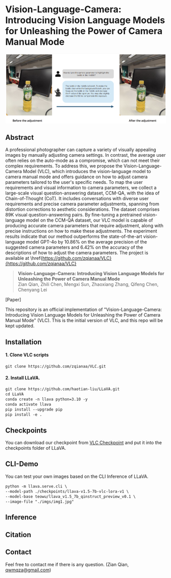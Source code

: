 # Vision-Language-Camera: Introducing Vision Language Models for Unleashing the Power of Camera Manual Mode

![](./demo/demo_img.png)

## Abstract
A professional photographer can capture a variety of visually appealing images by manually adjusting camera settings. In contrast, the average user often relies on the auto-mode as a compromise, which can not meet their complex requirements. To address this, we propose the Vision-Language-Camera Model (VLC), which introduces the vision-language model to camera manual mode and offers guidance on how to adjust camera parameters tailored to the user's specific needs. To map the user requirements and visual information to camera parameters, we collect a large-scale visual question-answering dataset, CCM-QA, with the idea of Chain-of-Thought (CoT). It includes conversations with diverse user requirements and precise camera parameter adjustments, spanning from distortion corrections to aesthetic considerations. The dataset comprises 89K visual question-answering pairs. By fine-tuning a pretrained vision-language model on the CCM-QA dataset, our VLC model is capable of producing accurate camera parameters that require adjustment, along with precise instructions on how to make these adjustments. The experiment results indicate that our method outperforms the state-of-the-art vision-language model GPT-4o by 10.86\% on the average precision of the suggested camera parameters and 6.42\% on the accuracy of the descriptions of how to adjust the camera parameters. The project is available at \href{https://github.com/zqianaa/VLC}{https://github.com/zqianaa/VLC}

> **Vision-Language-Camera: Introducing Vision Language Models for Unleashing the Power of Camera Manual Mode** <br>Zian Qian, Zhili Chen, Mengxi Sun, Zhaoxiang Zhang, Qifeng Chen, Chenyang Lei<br>

[Paper]

This repository is an official implementation of "Vision-Language-Camera: Introducing Vision Language Models for Unleashing the Power of Camera Manual Mode" (VLC). This is the initial version of VLC, and this repo will be kept updated.

## Installation
#### 1. Clone VLC scripts

```shell
git clone https://github.com/zqianaa/VLC.git
```

#### 2. Install LLaVA.

```shell
git clone https://github.com/haotian-liu/LLaVA.git
cd LLaVA
conda create -n llava python=3.10 -y
conda activate llava
pip install --upgrade pip
pip install -e .
```

## Checkpoints

You can download our checkpoint from [VLC Checkpoint](https://drive.google.com/file/d/16oi5ISlCvPdr6-oi-0w_6YmLj6XUNzEG/view?usp=sharing) and put it into the checkpoints folder of LLaVA.


## CLI-Demo

You can test your own images based on the CLI Inference of LLaVA.

```shell
python -m llava.serve.cli \
--model-path ./checkpoints/llava-v1.5-7b-vlc-lora-v1 \
--model-base teowu/llava_v1.5_7b_qinstruct_preview_v0.1 \
--image-file "./imgs/img1.jpg"
```

## Inference

## Citation

## Contact
Feel free to contact me if there is any question. (Zian Qian, qwmqza@gmail.com)
